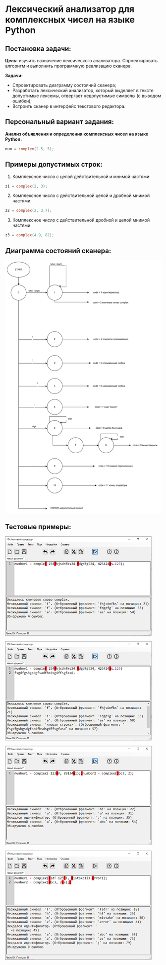 # Лексический анализатор для комплексных чисел на языке Python

## Постановка задачи:

**Цель:** изучить назначение лексического анализатора. Спроектировать алгоритм и выполнить программную реализацию сканера.

**Задачи:**
- Спроектировать диаграмму состояний сканера;
- Разработать лексический анализатор, который выделяет в тексте допустимые лексемы, отвергает недопустимые символы (с выводом ошибки);
- Встроить сканер в интерфейс текстового редактора.

## Персональный вариант задания:

**Анализ объявления и определения комплексных чисел на языке Python:**
```c
num = complex(2.5, 5);
```

## Примеры допустимых строк:

1. Комплексное число с целой действительной и мнимой частями: 
```c
z1 = complex(2, 3); 
```
2. Комплексное число с действительной целой и дробной мнимой частями: 
```c
z2 = complex(2, 3.7);
```
3. Комплексное число с действительной дробной и целой мнимой частями: 
```c
z3 = complex(4.9, 82);
```

## Диаграмма состояний сканера: 
![Диаграмма состояний сканера](/diagram.png)

## Тестовые примеры: 

![Ошибочный ввод](/test111.png)

![Ошибочный ввод](/test222.png)

![Ошибочный ввод](/test333.png)

![Ошибочный ввод](/test444.png)
